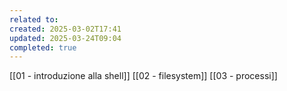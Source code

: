 ```yaml
---
related to: 
created: 2025-03-02T17:41
updated: 2025-03-24T09:04
completed: true
---
```

[[01 - introduzione alla shell]]
[[02 - filesystem]]
[[03 - processi]]